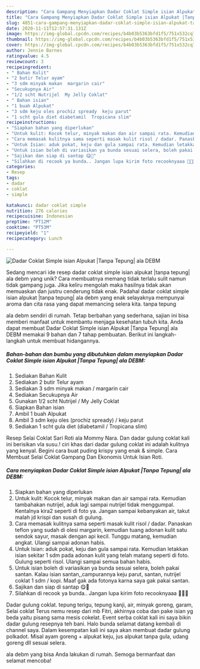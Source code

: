 ```yaml
---
description: "Cara Gampang Menyiapkan Dadar Coklat Simple isian Alpukat |Tanpa Tepung| ala DEBM Anti Gagal"
title: "Cara Gampang Menyiapkan Dadar Coklat Simple isian Alpukat |Tanpa Tepung| ala DEBM Anti Gagal"
slug: 4851-cara-gampang-menyiapkan-dadar-coklat-simple-isian-alpukat-tanpa-tepung-ala-debm-anti-gagal
date: 2020-11-11T12:57:31.131Z
image: https://img-global.cpcdn.com/recipes/b4b03b5363bfd1f5/751x532cq70/dadar-coklat-simple-isian-alpukat-tanpa-tepung-ala-debm-foto-resep-utama.jpg
thumbnail: https://img-global.cpcdn.com/recipes/b4b03b5363bfd1f5/751x532cq70/dadar-coklat-simple-isian-alpukat-tanpa-tepung-ala-debm-foto-resep-utama.jpg
cover: https://img-global.cpcdn.com/recipes/b4b03b5363bfd1f5/751x532cq70/dadar-coklat-simple-isian-alpukat-tanpa-tepung-ala-debm-foto-resep-utama.jpg
author: Jennie Barnes
ratingvalue: 4.5
reviewcount: 3
recipeingredient:
- " Bahan Kulit"
- "2 butir Telur ayam"
- "3 sdm minyak makan  margarin cair"
- "Secukupnya Air"
- "1/2 scht Nutrijel  My Jelly Coklat"
- " Bahan isian"
- "1 buah Alpukat"
- "3 sdm keju oles prochiz spready  keju parut"
- "1 scht gula diet diabetamil  Tropicana slim"
recipeinstructions:
- "Siapkan bahan yang diperlukan"
- "Untuk kulit: Kocok telur, minyak makan dan air sampai rata. Kemudian tambahakan nutrijel, aduk lagi sampai nutrijel tidak menggumpal. Kentalnya kira2 seperti di foto ya. Jangan sampai kebanyakan air, takut malah jd krispi dan susah di gulung."
- "Cara memasak kulitnya sama seperti masak kulit risol / dadar. Panaskan teflon yang sudah di olesi margarin, kemudian tuang adonan kulit satu sendok sayur, masak dengan api kecil. Tunggu matang, kemudian angkat. Ulangi sampai adonan habis."
- "Untuk Isian: aduk pokat, keju dan gula sampai rata. Kemudian letakkan isian sekitar 1 sdm pada adonan kulit yang telah matang seperti di foto. Gulung seperti risol. Ulangi sampai semua bahan habis."
- "Untuk isian boleh di variasikan ya bunda sesuai selera, boleh pakai santan. Kalau isian santan,,campurannya keju parut, santan, nutrijel coklat 1 sdm / kopi. Maaf gak ada fotonya karna saya gak pakai santan."
- "Sajikan dan siap di santap 😋🥰"
- "Silahkan di recook ya bunda.. Jangan lupa kirim foto recooknyaaa 🤭😊😊"
categories:
- Resep
tags:
- dadar
- coklat
- simple

katakunci: dadar coklat simple 
nutrition: 276 calories
recipecuisine: Indonesian
preptime: "PT12M"
cooktime: "PT53M"
recipeyield: "1"
recipecategory: Lunch

---
```



![Dadar Coklat Simple isian Alpukat |Tanpa Tepung| ala DEBM](https://img-global.cpcdn.com/recipes/b4b03b5363bfd1f5/751x532cq70/dadar-coklat-simple-isian-alpukat-tanpa-tepung-ala-debm-foto-resep-utama.jpg)

Sedang mencari ide resep dadar coklat simple isian alpukat |tanpa tepung| ala debm yang unik? Cara membuatnya memang tidak terlalu sulit namun tidak gampang juga. Jika keliru mengolah maka hasilnya tidak akan memuaskan dan justru cenderung tidak enak. Padahal dadar coklat simple isian alpukat |tanpa tepung| ala debm yang enak selayaknya mempunyai aroma dan cita rasa yang dapat memancing selera kita.
tanpa tepung

 ala debm sendiri di rumah. Tetap berbahan yang sederhana, sajian ini bisa memberi manfaat untuk membantu menjaga kesehatan tubuh kita. Anda dapat membuat Dadar Coklat Simple isian Alpukat |Tanpa Tepung| ala DEBM memakai 9 bahan dan 7 tahap pembuatan. Berikut ini langkah-langkah untuk membuat hidangannya.

<!--inarticleads1-->

##### Bahan-bahan dan bumbu yang dibutuhkan dalam menyiapkan Dadar Coklat Simple isian Alpukat |Tanpa Tepung| ala DEBM:

1. Sediakan  Bahan Kulit
1. Sediakan 2 butir Telur ayam
1. Sediakan 3 sdm minyak makan / margarin cair
1. Sediakan Secukupnya Air
1. Gunakan 1/2 scht Nutrijel / My Jelly Coklat
1. Siapkan  Bahan isian
1. Ambil 1 buah Alpukat
1. Ambil 3 sdm keju oles (prochiz spready) / keju parut
1. Sediakan 1 scht gula diet (diabetamil / Tropicana slim)


Resep Selai Coklat Sari Roti ala Mommy Nara. Dan dadar gulung coklat kali ini berisikan vla susu.! ciri khas dari dadar gulung coklat ini adalah kulitnya yang kenyal. Begini cara buat puding krispy yang enak &amp; simple. Cara Membuat Selai Coklat Gampang Dan Ekonomis Untuk Isian Roti. 

<!--inarticleads2-->

##### Cara menyiapkan Dadar Coklat Simple isian Alpukat |Tanpa Tepung| ala DEBM:

1. Siapkan bahan yang diperlukan
1. Untuk kulit: Kocok telur, minyak makan dan air sampai rata. Kemudian tambahakan nutrijel, aduk lagi sampai nutrijel tidak menggumpal. Kentalnya kira2 seperti di foto ya. Jangan sampai kebanyakan air, takut malah jd krispi dan susah di gulung.
1. Cara memasak kulitnya sama seperti masak kulit risol / dadar. Panaskan teflon yang sudah di olesi margarin, kemudian tuang adonan kulit satu sendok sayur, masak dengan api kecil. Tunggu matang, kemudian angkat. Ulangi sampai adonan habis.
1. Untuk Isian: aduk pokat, keju dan gula sampai rata. Kemudian letakkan isian sekitar 1 sdm pada adonan kulit yang telah matang seperti di foto. Gulung seperti risol. Ulangi sampai semua bahan habis.
1. Untuk isian boleh di variasikan ya bunda sesuai selera, boleh pakai santan. Kalau isian santan,,campurannya keju parut, santan, nutrijel coklat 1 sdm / kopi. Maaf gak ada fotonya karna saya gak pakai santan.
1. Sajikan dan siap di santap 😋🥰
1. Silahkan di recook ya bunda.. Jangan lupa kirim foto recooknyaaa 🤭😊😊


Dadar gulung coklat. tepung terigu, tepung kanji, air, minyak goreng, garam, Selai coklat Terus nemu resep dari mb Fitri, akhirnya coba dan pake isian yg beda yaitu pisang sama mesis cokelat. Event serba coklat kali ini saya bikin dadar gulung resepnya teh bani. Halo bunda selamat datang kembali di channel saya. Dalam kesempatan kali ini saya akan membuat dadar gulung polkadot. Misal ayam goreng + alpukat keju, jus alpukat tanpa gula, udang goreng dll sesuai selera. 

 ala debm yang bisa Anda lakukan di rumah. Semoga bermanfaat dan selamat mencoba!

